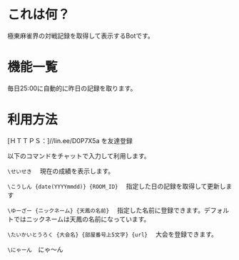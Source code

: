 # これは何？
極東麻雀界の対戦記録を取得して表示するBotです。

# 機能一覧
毎日25:00に自動的に昨日の記録を取ります。
# 利用方法
[ＨＴＴＰＳ：]//lin.ee/D0P7X5a を友達登録

以下のコマンドをチャットで入力して利用します。

```\せいせき```　
現在の成績を表示します。

```\こうしん {date(YYYYmmdd)} {ROOM_ID}```　
指定した日の記録を取得して更新します

```\ゆーざー {ニックネーム} {天鳳の名前}```　
指定した名前に登録できます。デフォルトではニックネームは天鳳の名前になっています。

```\たいかいとうろく {大会名} {部屋番号上5文字} {url}```　
大会を登録できます。

```\にゃーん```　にゃ〜ん

